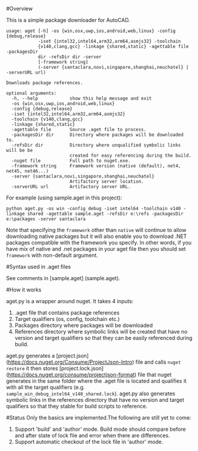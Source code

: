 #Overview

This is a simple package downloader for AutoCAD. 

```
usage: aget [-h] -os {win,osx,uwp,ios,android,web,linux} -config {debug,release}
            -iset {intel32,intel64,arm32,arm64,asmjs32} -toolchain
            {v140,clang,gcc} -linkage {shared,static} -agettable file -packagesDir
            dir -refsDir dir -server
            [-framework string]
            (-server {santaclara,novi,singapore,shanghai,neuchatel} | -serverURL url)

Downloads package references.

optional arguments:
  -h, --help            show this help message and exit
  -os {win,osx,uwp,ios,android,web,linux}
  -config {debug,release}
  -iset {intel32,intel64,arm32,arm64,asmjs32}
  -toolchain {v140,clang,gcc}
  -linkage {shared,static}
  -agettable file       Source .aget file to process.
  -packagesDir dir      Directory where packages will be downloaded to.
  -refsDir dir          Directory where unqualified symbolic links will be be
                        created for easy referencing during the build.
  -nuget file           Full path to nuget.exe.
  -framework string     Framework version (native (default), net4, net45, net46...)
  -server {santaclara,novi,singapore,shanghai,neuchatel}
                        Artifactory server location.
  -serverURL url        Artifactory server URL.
```
  
For example (using sample.aget in this project):

`python aget.py -os win -config debug -iset intel64 -toolchain v140 -linkage shared -agettable sample.aget -refsDir e:\refs -packagesDir e:\packages -server santaclara`

Note that specifying the `framework` other than `native` will continue to allow downloading native packages but it will also enable you to download .NET packages compatible with the framework you specify. In other words, if you have mix of native and .net packages in your aget file then you should set `framework` with non-default argument.

#Syntax used in .aget files

See comments in [sample.aget] (sample.aget).

#How it works

aget.py is a wrapper around nuget. It takes 4 inputs:
  1. .aget file that contains package references
  2. Target qualifiers (os, config, toolchain etc.)
  3. Packages directory where packages will be downloaded
  4. References directory where symbolic links will be created that have no version and target qualifiers so that they can be easily referenced during build.

aget.py generates a [project.json] (https://docs.nuget.org/Consume/ProjectJson-Intro) file and calls `nuget restore` it then stores [project.lock.json] (https://docs.nuget.org/consume/projectjson-format) file that nuget generates in the same folder where the .aget file is located and qualifies it with all the target qualifiers (e.g. `sample_win_debug_intel64_v140_shared.lock`). aget.py also generates symbolic links in the references directory that have no version and target qualifiers so that they stable for build scripts to reference.

#Status
Only the basics are implemented.The following are still yet to come:

1. Support 'build' and 'author' mode. Build mode should compare before and after state of lock file and error when there are differences.
2. Support automatic checkout of the lock file in 'author' mode.
